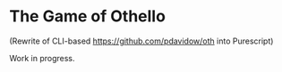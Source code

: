 # The Game of Othello

(Rewrite of CLI-based https://github.com/pdavidow/oth into Purescript)

Work in progress.